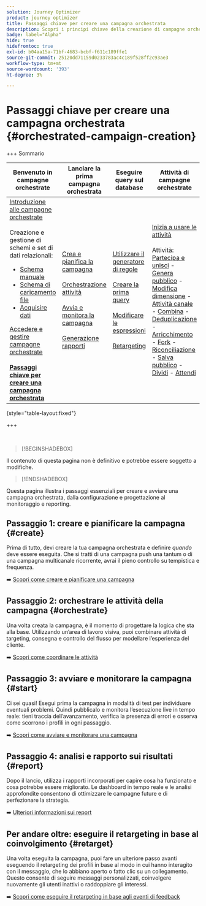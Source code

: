 ```yaml
---
solution: Journey Optimizer
product: journey optimizer
title: Passaggi chiave per creare una campagna orchestrata
description: Scopri i principi chiave della creazione di campagne orchestrate con Adobe Journey Optimizer
badge: label="Alpha"
hide: true
hidefromtoc: true
exl-id: b04aa15a-71bf-4683-bcbf-f611c189ffe1
source-git-commit: 25120dd71159d0233783ac4c189f528ff2c93ae3
workflow-type: tm+mt
source-wordcount: '393'
ht-degree: 3%

---
```



# Passaggi chiave per creare una campagna orchestrata {#orchestrated-campaign-creation}

+++ Sommario

| Benvenuto in campagne orchestrate | Lanciare la prima campagna orchestrata | Eseguire query sul database | Attività di campagne orchestrate |
|---|---|---|---|
| [Introduzione alle campagne orchestrate](gs-orchestrated-campaigns.md)<br/><br/>Creazione e gestione di schemi e set di dati relazionali:</br> <ul><li>[Schema manuale](manual-schema.md)</li><li>[Schema di caricamento file](file-upload-schema.md)</li><li>[Acquisire dati](ingest-data.md)</li></ul>[Accedere e gestire campagne orchestrate](access-manage-orchestrated-campaigns.md)<br/><br/><b>[Passaggi chiave per creare una campagna orchestrata](gs-campaign-creation.md)</b> | [Crea e pianifica la campagna](create-orchestrated-campaign.md)<br/><br/>[Orchestrazione attività](orchestrate-activities.md)<br/><br/>[Avvia e monitora la campagna](start-monitor-campaigns.md)<br/><br/>[Generazione rapporti](reporting-campaigns.md) | [Utilizzare il generatore di regole](orchestrated-rule-builder.md)<br/><br/>[Creare la prima query](build-query.md)<br/><br/>[Modificare le espressioni](edit-expressions.md)<br/><br/>[Retargeting](retarget.md) | [Inizia a usare le attività](activities/about-activities.md)<br/><br/>Attività:<br/>[Partecipa e unisci](activities/and-join.md) - [Genera pubblico](activities/build-audience.md) - [Modifica dimensione](activities/change-dimension.md) - [Attività canale](activities/channels.md) - [Combina](activities/combine.md) - [Deduplicazione](activities/deduplication.md) - [Arricchimento](activities/enrichment.md) - [Fork](activities/fork.md) - [Riconciliazione](activities/reconciliation.md) - [Salva pubblico](activities/save-audience.md) - [Dividi](activities/split.md) - [Attendi](activities/wait.md) |

{style="table-layout:fixed"}

+++

<br/>

>[!BEGINSHADEBOX]

Il contenuto di questa pagina non è definitivo e potrebbe essere soggetto a modifiche.

>[!ENDSHADEBOX]

Questa pagina illustra i passaggi essenziali per creare e avviare una campagna orchestrata, dalla configurazione e progettazione al monitoraggio e reporting.

<!--
<table style="table-layout:fixed"><tr style="border: 0; text-align: center;" >
<td><a href="#create"><img alt="Create & schedule your campaign" src="../../channels/assets/do-not-localize/email.png"></a><br/><a href="#create"><strong>Create & schedule your campaign</strong></a></td>
<td><a href="#orchestrate"><img alt="Orchestrate campaign activities" src="../../channels/assets/do-not-localize/sms.png"></a><br/><a href="#orchestrate"><strong>Orchestrate campaign activities</strong></a></td>
<td><a href="#start"><img alt="Start & monitor your campaign" src="../../channels/assets/do-not-localize/push.png"></a><a href="#start"><strong>Start & monitor your campaign</strong></a></td>
<td><a href="#report"><img alt="Analyze & report on results" src="../../channels/assets/do-not-localize/push.png"></a><a href="#report"><strong>Analyze & report on results</strong></a></td>
</tr></table>-->



## Passaggio 1: creare e pianificare la campagna {#create}

Prima di tutto, devi creare la tua campagna orchestrata e definire *quando* deve essere eseguita. Che si tratti di una campagna push una tantum o di una campagna multicanale ricorrente, avrai il pieno controllo su tempistica e frequenza.

➡️ [Scopri come creare e pianificare una campagna](../orchestrated/create-orchestrated-campaign.md)

## Passaggio 2: orchestrare le attività della campagna {#orchestrate}

Una volta creata la campagna, è il momento di progettare la logica che sta alla base. Utilizzando un’area di lavoro visiva, puoi combinare attività di targeting, consegna e controllo del flusso per modellare l’esperienza del cliente.

➡️ [Scopri come coordinare le attività](../orchestrated/orchestrate-activities.md)

## Passaggio 3: avviare e monitorare la campagna {#start}

Ci sei quasi! Esegui prima la campagna in modalità di test per individuare eventuali problemi. Quindi pubblicalo e monitora l’esecuzione live in tempo reale: tieni traccia dell’avanzamento, verifica la presenza di errori e osserva come scorrono i profili in ogni passaggio.

➡️ [Scopri come avviare e monitorare una campagna](../orchestrated/start-monitor-campaigns.md)

## Passaggio 4: analisi e rapporto sui risultati {#report}

Dopo il lancio, utilizza i rapporti incorporati per capire cosa ha funzionato e cosa potrebbe essere migliorato. Le dashboard in tempo reale e le analisi approfondite consentono di ottimizzare le campagne future e di perfezionare la strategia.

➡️ [Ulteriori informazioni sui report](../orchestrated/reporting-campaigns.md)

## Per andare oltre: eseguire il retargeting in base al coinvolgimento {#retarget}

Una volta eseguita la campagna, puoi fare un ulteriore passo avanti eseguendo il retargeting dei profili in base al modo in cui hanno interagito con il messaggio, che lo abbiano aperto o fatto clic su un collegamento. Questo consente di seguire messaggi personalizzati, coinvolgere nuovamente gli utenti inattivi o raddoppiare gli interessi.

➡️ [Scopri come eseguire il retargeting in base agli eventi di feedback](../orchestrated/retarget.md)
